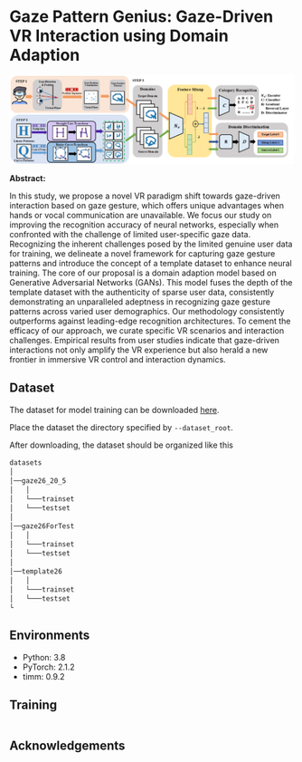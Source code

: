 # Gaze Pattern Genius: Gaze-Driven VR Interaction using Domain Adaption

![pipelinenew1](image/pipelinenew1.png)

**Abstract:**

In this study, we propose a novel VR paradigm shift towards gaze-driven interaction based on gaze gesture, which offers unique advantages when hands or vocal communication are unavailable. We focus our study on improving the recognition accuracy of neural networks, especially when confronted with the challenge of limited user-specific gaze data. Recognizing the inherent challenges posed by the limited genuine user data for training, we delineate a novel framework for capturing gaze gesture patterns and introduce the concept of a template dataset to enhance neural training. The core of our proposal is a domain adaption model based on Generative Adversarial Networks (GANs). This model fuses the depth of the template dataset with the authenticity of sparse user data, consistently demonstrating an unparalleled adeptness in recognizing gaze gesture patterns across varied user demographics. Our methodology consistently outperforms against leading-edge recognition architectures. To cement the efficacy of our approach, we curate specific VR scenarios and interaction challenges. Empirical results from user studies indicate that gaze-driven interactions not only amplify the VR experience but also herald a new frontier in immersive VR control and interaction dynamics.

## Dataset

The dataset for model training can be downloaded [here](https://drive.google.com/drive/folders/1erGzSPGoFjNOTLkMNK6cB2cgk4agVf_I?usp=sharing). 

Place the dataset the directory specified by `--dataset_root`.

After downloading, the dataset should be organized like this

```
datasets
│  
│──gaze26_20_5
│   │
│   └───trainset
│   └───testset
│    
│──gaze26ForTest
│   │
│   └───trainset
│   └───testset
│
│──template26
│   │
│   └───trainset
│   └───testset
└
```



## Environments

- Python: 3.8
- PyTorch: 2.1.2
- timm: 0.9.2



## Training

```Bash

```



## Acknowledgements